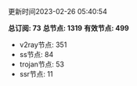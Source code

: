 更新时间2023-02-26 05:40:54

**总订阅: 73**
**总节点: 1319**
**有效节点: 499**
- v2ray节点: 351
- ss节点: 84
- trojan节点: 53
- ssr节点: 11
